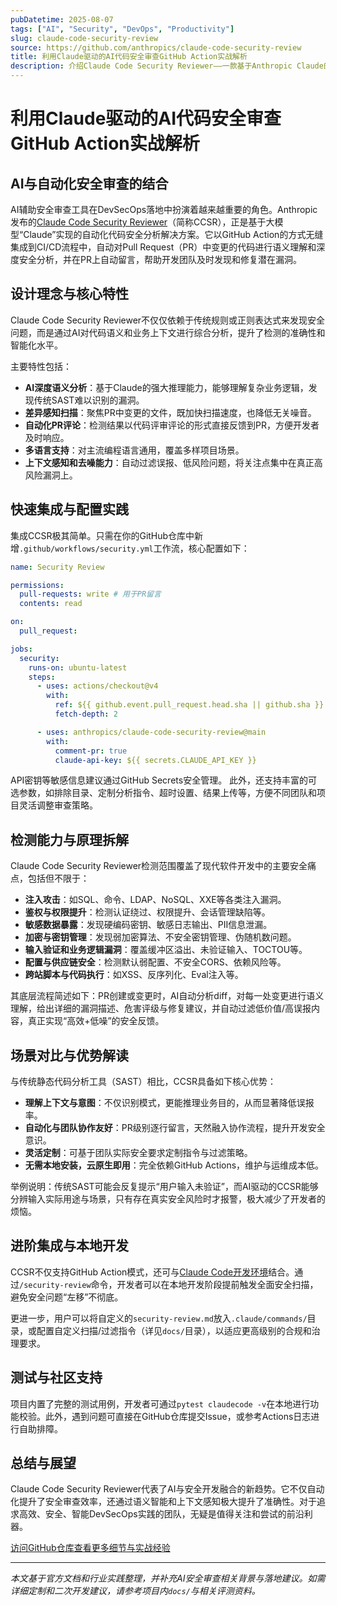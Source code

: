 ```yaml
---
pubDatetime: 2025-08-07
tags: ["AI", "Security", "DevOps", "Productivity"]
slug: claude-code-security-review
source: https://github.com/anthropics/claude-code-security-review
title: 利用Claude驱动的AI代码安全审查GitHub Action实战解析
description: 介绍Claude Code Security Reviewer——一款基于Anthropic Claude的AI自动化安全审查GitHub Action。覆盖核心原理、集成方法、优势细节、检测能力与实用经验，适合安全开发、DevSecOps和团队安全治理实践。
---
```


# 利用Claude驱动的AI代码安全审查GitHub Action实战解析

## AI与自动化安全审查的结合

AI辅助安全审查工具在DevSecOps落地中扮演着越来越重要的角色。Anthropic发布的[Claude Code Security Reviewer](https://github.com/anthropics/claude-code-security-review)（简称CCSR），正是基于大模型“Claude”实现的自动化代码安全分析解决方案。它以GitHub Action的方式无缝集成到CI/CD流程中，自动对Pull Request（PR）中变更的代码进行语义理解和深度安全分析，并在PR上自动留言，帮助开发团队及时发现和修复潜在漏洞。

## 设计理念与核心特性

Claude Code Security Reviewer不仅仅依赖于传统规则或正则表达式来发现安全问题，而是通过AI对代码语义和业务上下文进行综合分析，提升了检测的准确性和智能化水平。

主要特性包括：

- **AI深度语义分析**：基于Claude的强大推理能力，能够理解复杂业务逻辑，发现传统SAST难以识别的漏洞。
- **差异感知扫描**：聚焦PR中变更的文件，既加快扫描速度，也降低无关噪音。
- **自动化PR评论**：检测结果以代码评审评论的形式直接反馈到PR，方便开发者及时响应。
- **多语言支持**：对主流编程语言通用，覆盖多样项目场景。
- **上下文感知和去噪能力**：自动过滤误报、低风险问题，将关注点集中在真正高风险漏洞上。

## 快速集成与配置实践

集成CCSR极其简单。只需在你的GitHub仓库中新增`.github/workflows/security.yml`工作流，核心配置如下：

```yaml
name: Security Review

permissions:
  pull-requests: write # 用于PR留言
  contents: read

on:
  pull_request:

jobs:
  security:
    runs-on: ubuntu-latest
    steps:
      - uses: actions/checkout@v4
        with:
          ref: ${{ github.event.pull_request.head.sha || github.sha }}
          fetch-depth: 2

      - uses: anthropics/claude-code-security-review@main
        with:
          comment-pr: true
          claude-api-key: ${{ secrets.CLAUDE_API_KEY }}
```

API密钥等敏感信息建议通过GitHub Secrets安全管理。
此外，还支持丰富的可选参数，如排除目录、定制分析指令、超时设置、结果上传等，方便不同团队和项目灵活调整审查策略。

## 检测能力与原理拆解

Claude Code Security Reviewer检测范围覆盖了现代软件开发中的主要安全痛点，包括但不限于：

- **注入攻击**：如SQL、命令、LDAP、NoSQL、XXE等各类注入漏洞。
- **鉴权与权限提升**：检测认证绕过、权限提升、会话管理缺陷等。
- **敏感数据暴露**：发现硬编码密钥、敏感日志输出、PII信息泄漏。
- **加密与密钥管理**：发现弱加密算法、不安全密钥管理、伪随机数问题。
- **输入验证和业务逻辑漏洞**：覆盖缓冲区溢出、未验证输入、TOCTOU等。
- **配置与供应链安全**：检测默认弱配置、不安全CORS、依赖风险等。
- **跨站脚本与代码执行**：如XSS、反序列化、Eval注入等。

其底层流程简述如下：PR创建或变更时，AI自动分析diff，对每一处变更进行语义理解，给出详细的漏洞描述、危害评级与修复建议，并自动过滤低价值/高误报内容，真正实现“高效+低噪”的安全反馈。

## 场景对比与优势解读

与传统静态代码分析工具（SAST）相比，CCSR具备如下核心优势：

- **理解上下文与意图**：不仅识别模式，更能推理业务目的，从而显著降低误报率。
- **自动化与团队协作友好**：PR级别逐行留言，天然融入协作流程，提升开发安全意识。
- **灵活定制**：可基于团队实际安全要求定制指令与过滤策略。
- **无需本地安装，云原生即用**：完全依赖GitHub Actions，维护与运维成本低。

举例说明：传统SAST可能会反复提示“用户输入未验证”，而AI驱动的CCSR能够分辨输入实际用途与场景，只有存在真实安全风险时才报警，极大减少了开发者的烦恼。

## 进阶集成与本地开发

CCSR不仅支持GitHub Action模式，还可与[Claude Code开发环境](https://docs.anthropic.com/en/docs/claude-code/slash-commands)结合。通过`/security-review`命令，开发者可以在本地开发阶段提前触发全面安全扫描，避免安全问题“左移”不彻底。

更进一步，用户可以将自定义的`security-review.md`放入`.claude/commands/`目录，或配置自定义扫描/过滤指令（详见`docs/`目录），以适应更高级别的合规和治理要求。

## 测试与社区支持

项目内置了完整的测试用例，开发者可通过`pytest claudecode -v`在本地进行功能校验。此外，遇到问题可直接在GitHub仓库提交Issue，或参考Actions日志进行自助排障。

## 总结与展望

Claude Code Security Reviewer代表了AI与安全开发融合的新趋势。它不仅自动化提升了安全审查效率，还通过语义智能和上下文感知极大提升了准确性。对于追求高效、安全、智能DevSecOps实践的团队，无疑是值得关注和尝试的前沿利器。

[访问GitHub仓库查看更多细节与实战经验](https://github.com/anthropics/claude-code-security-review)

---

_本文基于官方文档和行业实践整理，并补充AI安全审查相关背景与落地建议。如需详细定制和二次开发建议，请参考项目内`docs/`与相关评测资料。_
